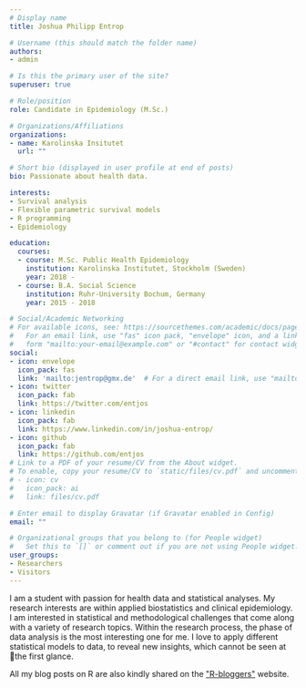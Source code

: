 ```yaml
---
# Display name
title: Joshua Philipp Entrop

# Username (this should match the folder name)
authors:
- admin

# Is this the primary user of the site?
superuser: true

# Role/position
role: Candidate in Epidemiology (M.Sc.)

# Organizations/Affiliations
organizations:
- name: Karolinska Insitutet
  url: ""

# Short bio (displayed in user profile at end of posts)
bio: Passionate about health data.

interests:
- Survival analysis
- Flexible parametric survival models
- R programming
- Epidemiology

education:
  courses:
  - course: M.Sc. Public Health Epidemiology
    institution: Karolinska Institutet, Stockholm (Sweden)
    year: 2018 -
  - course: B.A. Social Science
    institution: Ruhr-University Bochum, Germany
    year: 2015 - 2018

# Social/Academic Networking
# For available icons, see: https://sourcethemes.com/academic/docs/page-builder/#icons
#   For an email link, use "fas" icon pack, "envelope" icon, and a link in the
#   form "mailto:your-email@example.com" or "#contact" for contact widget.
social:
- icon: envelope
  icon_pack: fas
  link: 'mailto:jentrop@gmx.de'  # For a direct email link, use "mailto:test@example.org".
- icon: twitter
  icon_pack: fab
  link: https://twitter.com/entjos
- icon: linkedin
  icon_pack: fab
  link: https://www.linkedin.com/in/joshua-entrop/
- icon: github
  icon_pack: fab
  link: https://github.com/entjos
# Link to a PDF of your resume/CV from the About widget.
# To enable, copy your resume/CV to `static/files/cv.pdf` and uncomment the lines below.
# - icon: cv
#   icon_pack: ai
#   link: files/cv.pdf

# Enter email to display Gravatar (if Gravatar enabled in Config)
email: ""

# Organizational groups that you belong to (for People widget)
#   Set this to `[]` or comment out if you are not using People widget.
user_groups:
- Researchers
- Visitors
---
```


I am a student with passion for health data and statistical analyses. My research interests are within applied biostatistics and clinical epidemiology. I am interested in statistical and methodological challenges that come along with a variety of research topics. Within the research process, the phase of data analysis is the most interesting one for me. I love to apply different statistical models to data, to reveal new insights, which cannot be seen at the first glance.

All my blog posts on R are also kindly shared on the ["R-bloggers"]("https://www.r-bloggers.com") website.